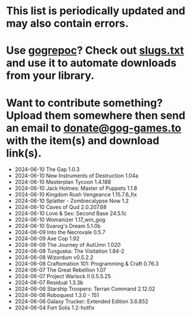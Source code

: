 # This list is periodically updated and may also contain errors.

# Use [gogrepoc](https://github.com/Kalanyr/gogrepoc "gogrepoc")? Check out [slugs.txt](https://raw.githubusercontent.com/GOG-Games-com/missing-updates/main/slugs.txt "slugs.txt") and use it to automate downloads from your library.

# Want to contribute something? Upload them somewhere then send an email to <a href="mailto:donate@gog-games.to">donate@gog-games.to</a> with the item(s) and download link(s).

- 2024-06-10 The Gap 1.0.3
- 2024-06-10 New Instruments of Destruction 1.04a
- 2024-06-10 Masterplan Tycoon 1.4.188
- 2024-06-10 Jack Holmes: Master of Puppets 1.1.8
- 2024-06-10 Kingdom Rush Vengeance 1.15.7.6_fix
- 2024-06-10 Splatter - Zombiecalypse Now 1.2
- 2024-06-10 Caves of Qud 2.0.207.68
- 2024-06-10 Love & Sex: Second Base 24.5.1c
- 2024-06-10 Womanizer 1.17_win_gog
- 2024-06-10 Svarog's Dream 5.1.0b
- 2024-06-09 Into the Necrovale 0.5.7
- 2024-06-09 Axe Cop 1.92
- 2024-06-09 The Journey of AutUmn 1.020
- 2024-06-08 Tunguska: The Visitation 1.84-2
- 2024-06-08 Wizordum v0.5.2.2
- 2024-06-08 Craftomation 101: Programming & Craft 0.76.3
- 2024-06-07 The Great Rebellion 1.07
- 2024-06-07 Project Warlock II 0.5.5.25
- 2024-06-07 Residual 1.3.3b
- 2024-06-06 Starship Troopers: Terran Command 2.12.02
- 2024-06-06 Roboquest 1.3.0 - 151
- 2024-06-06 Galaxy Trucker: Extended Edition 3.6.852
- 2024-06-04 Fort Solis 1.2-hotfix
